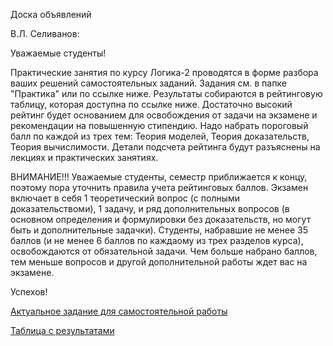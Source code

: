 Доска объявлений 

В.Л. Селиванов:

Уважаемые студенты!

Практические занятия по курсу Логика-2 проводятся в форме разбора ваших решений самостоятельных заданий. Задания см. в папке "Практика" или по ссылке ниже. Результаты собираются в рейтинговую таблицу, которая доступна по ссылке ниже. Достаточно высокий рейтинг будет основанием для освобождения от задачи на экзамене и рекомендации на повышенную стипендию. Надо набрать пороговый балл по каждой из трех тем: Теория моделей, Теория доказательств, Теория вычислимости. Детали подсчета рейтинга будут разъяснены на лекциях и практических занятиях.

ВНИМАНИЕ!!! Уважаемые студенты, семестр приближается к концу, поэтому пора уточнить правила учета рейтинговых баллов. Экзамен включает в себя 1 теоретический вопрос (с полными доказательствоми), 1 задачу, и ряд дополнительных вопросов (в основном определения и формулировки без доказательств, но могут быть и дополнительные задачки). Студенты, набравшие не менее 35 баллов (и не менее 6 баллов по каждаому из трех разделов курса), освобождаются от обязательной задачи. Чем больше набрано баллов, тем меньше вопросов и другой дополнительной работы ждет вас на экзамене.

Успехов!

  
[Актуальное задание для самостоятельной работы](https://docs.yandex.ru/docs/view?url=ya-disk%3A%2F%2F%2Fdisk%2FLogic2-2023%2Ftask13.pdf&name=task13.pdf&uid=1130000047699803&nosw=1)

[Таблица с результатами](https://docs.google.com/spreadsheets/d/1nO0-SeE6pCi0vht6oQ3mGaXVSdi1tb7ycBu6DyuDTxI/edit#gid=0)



